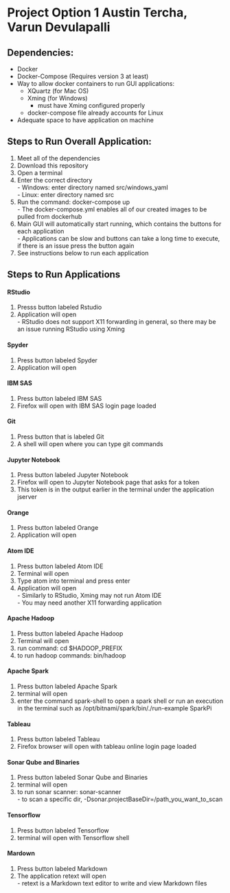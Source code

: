 # Project Option 1 Austin Tercha, Varun Devulapalli  

## Dependencies:  
  - Docker  
  - Docker-Compose (Requires version 3 at least)
  - Way to allow docker containers to run GUI applications:  
    - XQuartz (for Mac OS)  
    - Xming (for Windows)
        - must have Xming configured properly
    - docker-compose file already accounts for Linux  
  - Adequate space to have application on machine  

## Steps to Run Overall Application:  
  1. Meet all of the dependencies  
  2. Download this repository  
  3. Open a terminal  
  4. Enter the correct directory  
    - Windows: enter directory named src/windows_yaml  
    - Linux: enter directory named src
  5. Run the command: docker-compose up  
    - The docker-compose.yml enables all of our created images to be pulled
    from dockerhub  
  6. Main GUI will automatically start running, which contains the buttons for
  each application  
    - Applications can be slow and buttons can take a long time to execute, if
    there is an issue press the button again  
  7. See instructions below to run each application  

## Steps to Run Applications  
#### RStudio  
  1. Presss button labeled Rstudio  
  2. Application will open  
    - RStudio does not support X11 forwarding in general, so there may be an
    issue running RStudio using Xming
#### Spyder  
  1. Press button labeled Spyder  
  2. Application will open  
#### IBM SAS  
  1. Press button labeled IBM SAS    
  2. Firefox will open with IBM SAS login page loaded  
#### Git  
  1. Press button that is labeled Git  
  2. A shell will open where you can type git commands  
#### Jupyter Notebook  
  1. Press button labeled Jupyter Notebook  
  2. Firefox will open to Jupyter Notebook page that asks for a token  
  3. This token is in the output earlier in the terminal under the
  application jserver    
#### Orange  
  1. Press button labeled Orange  
  2. Application will open  
#### Atom IDE  
  1. Press button labeled Atom IDE  
  2. Terminal will open  
  3. Type atom into terminal and press enter  
  4. Application will open  
    - Similarly to RStudio, Xming may not run Atom IDE  
    - You may need another X11 forwarding application  
#### Apache Hadoop  
  1. Press button labeled Apache Hadoop  
  2. Terminal will open
  3. run command: cd $HADOOP_PREFIX  
  4. to run hadoop commands: bin/hadoop <hadoop command>  
#### Apache Spark  
  1. Press button labeled Apache Spark  
  2. terminal will open  
  3. enter the command spark-shell to open a spark shell or run an execution
  in the terminal such as /opt/bitnami/spark/bin/./run-example SparkPi  
#### Tableau  
  1. Press button labeled Tableau  
  2. Firefox browser will open with tableau online login page loaded  
#### Sonar Qube and Binaries  
  1. Press button labeled Sonar Qube and Binaries  
  2. terminal will open  
  3. to run sonar scanner: sonar-scanner  
    - to scan a specific dir, -Dsonar.projectBaseDir=/path_you_want_to_scan
#### Tensorflow  
  1. Press button labeled Tensorflow  
  2. terminal will open with Tensorflow shell  
#### Mardown  
  1. Press button labeled Markdown  
  2. The application retext will open  
    - retext is a Markdown text editor to write and view Markdown files
